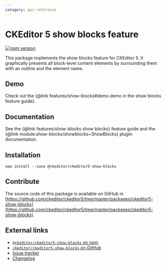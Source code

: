 ```yaml
---
category: api-reference
---
```


# CKEditor 5 show blocks feature

[![npm version](https://badge.fury.io/js/%40ckeditor%2Fckeditor5-show-blocks.svg)](https://www.npmjs.com/package/@ckeditor/ckeditor5-show-blocks)

This package implements the show blocks feature for CKEditor 5. It graphically presents all block-level content elements by surrounding them with an outline and the element name.

## Demo

Check out the {@link features/show-blocks#demo demo in the show blocks feature guide}.

## Documentation

See the {@link features/show-blocks show blocks} feature guide and the {@link module:show-blocks/showblocks~ShowBlocks} plugin documentation.

## Installation

```
npm install --save @ckeditor/ckeditor5-show-blocks
```

## Contribute

The source code of this package is available on GitHub in [https://github.com/ckeditor/ckeditor5/tree/master/packages/ckeditor5-show-blocks](https://github.com/ckeditor/ckeditor5/tree/master/packages/ckeditor5-show-blocks).

## External links

* [`@ckeditor/ckeditor5-show-blocks` on npm](https://www.npmjs.com/package/@ckeditor/ckeditor5-show-blocks)
* [`ckeditor/ckeditor5-show-blocks` on GitHub](https://github.com/ckeditor/ckeditor5/tree/master/packages/ckeditor5-show-blocks)
* [Issue tracker](https://github.com/ckeditor/ckeditor5/issues)
* [Changelog](https://github.com/ckeditor/ckeditor5/blob/master/CHANGELOG.md)
